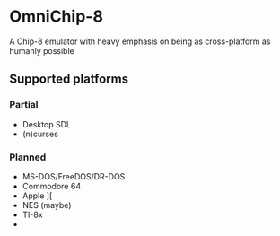 OmniChip-8
=======
A Chip-8 emulator with heavy emphasis on being as cross-platform as humanly possible

Supported platforms
------ 
### Partial
 * Desktop SDL
 * (n)curses
 
### Planned
 * MS-DOS/FreeDOS/DR-DOS
 * Commodore 64
 * Apple ][
 * NES (maybe)
 * TI-8x
 * 
